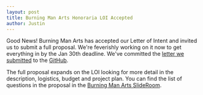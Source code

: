 ```yaml
---
layout: post
title: Burning Man Arts Honoraria LOI Accepted
author: Justin
---
```


Good News!  Burning Man Arts has accepted our Letter of Intent and invited us to submit a full proposal.  We're feverishly working on it now to get everything in by the Jan 30th deadline.  We've committed the [letter we submitted](https://github.com/nycresistor/TotU/raw/master/Logistics/Burning%20Man%20Arts%20-%20SlideRoom.pdf) to the [GitHub](https://github.com/nycresistor/TotU).

The full proposal expands on the LOI looking for more detail in the description, logistics, budget and project plan.  You can find the list of questions in the proposal in the [Burning Man Arts SlideRoom](https://burningmanarts.slideroom.com/#/login/program/24375/202Q0wbI88).


